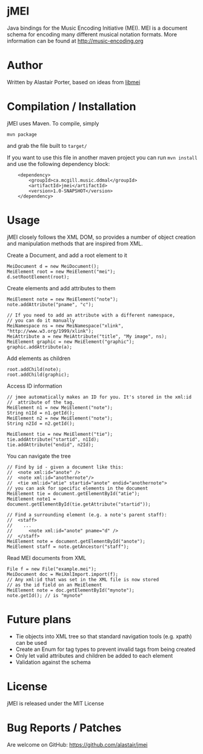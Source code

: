 jMEI
====

Java bindings for the Music Encoding Initiative (MEI).  MEI is a document
schema for encoding many different musical notation formats.  More information
can be found at http://music-encoding.org

Author
======

Written by Alastair Porter, based on ideas from
[libmei](https://github.com/DDMAL/libmei)


Compilation / Installation
==========================

jMEI uses Maven. To compile, simply

    mvn package
    
and grab the file built to ```target/```

If you want to use this file in another maven project you can run
```mvn install``` and use the following dependency block:

        <dependency>
            <groupId>ca.mcgill.music.ddmal</groupId>
            <artifactId>jmei</artifactId>
            <version>1.0-SNAPSHOT</version>
        </dependency>

Usage
=====

jMEI closely follows the XML DOM, so provides a number of object creation and
manipulation methods that are inspired from XML.

Create a Document, and add a root element to it

    MeiDocument d = new MeiDocument();
    MeiElement root = new MeiElement("mei");
    d.setRootElement(root);

Create elements and add attributes to them

    MeiElement note = new MeiElement("note");
    note.addAttribute("pname", "c");

    // If you need to add an attribute with a different namespace,
    // you can do it manually
    MeiNamespace ns = new MeiNamespace("xlink", "http://www.w3.org/1999/xlink");
    MeiAttribute a = new MeiAttribute("title", "My image", ns);
    MeiElement graphic = new MeiElement("graphic");
    graphic.addAttribute(a);

Add elements as children

    root.addChild(note);
    root.addChild(graphic);

Access ID information

    // jmee automatically makes an ID for you. It's stored in the xml:id
    //  attribute of the tag.
    MeiElement n1 = new MeiElement("note");
    String n1Id = n1.getId();
    MeiElement n2 = new MeiElement("note");
    String n2Id = n2.getId();

    MeiElement tie = new MeiElement("tie");
    tie.addAttribute("startid", n1Id);
    tie.addAttribute("endid", n2Id);

You can navigate the tree

    // Find by id - given a document like this:
    //  <note xml:id="anote" />
    //  <note xml:id="anothernote"/>
    //  <tie xml:id="atie" startid="anote" endid="anothernote">
    // you can ask for specific elements in the document
    MeiElement tie = document.getElementById("atie");
    MeiElement note1 = document.getElementById(tie.getAttribute("startid"));
  
    // Find a surrounding element (e.g. a note's parent staff):
    //  <staff>
    //    ...
    //      <note xml:id="anote" pname="d" />
    //  </staff>
    MeiElement note = document.getElementById("anote");
    MeiElement staff = note.getAncestor("staff");

Read MEI documents from XML

    File f = new File("example.mei");
    MeiDocument doc = MeiXmlImport.import(f);
    // Any xml:id that was set in the XML file is now stored
    // as the id field on an MeiElement
    MeiElement note = doc.getElementById("mynote");
    note.getId(); // is "mynote"

Future plans
============

* Tie objects into XML tree so that standard navigation tools
        (e.g. xpath) can be used
* Create an Enum for tag types to prevent invalid tags from being created
* Only let valid attributes and children be added to each element
* Validation against the schema

License
=======

jMEI is released under the MIT License

Bug Reports / Patches
=====================

Are welcome on GitHub: https://github.com/alastair/jmei
